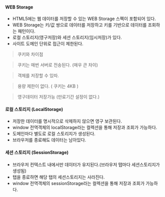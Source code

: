 #### WEB Storage

- HTML5에는 웹 데이터를 저장할 수 있는 WEB Storage 스펙이 포함되어 있다.
- WEB Storage는 키/값 쌍으로 데이터를 저장하고 키를 기반으로 데이터를 조회하는 패턴이다.
- 로컬 스토리지(영구저장)와 세션 스토리지(임시저장)가 있다.
- 사이트 도메인 단위로 접근이 제한된다.

> 쿠키와 차이점

> 쿠키는 매번 서버로 전송된다. (매우 큰 차이)

> 객체를 저장할 수 있따.

> 용량 제한이 없다. ( 쿠키는 4KB )

> 영구데이터 저장가능 (만료기간 설정이 없다.)

#### 로컬 스토리지 (LocalStorage)

- 저장한 데이터를 명시적으로 삭제하지 않으면 영구 보관된다.
- window 전역객체의 localStorage라는 컬렉션을 통해 저장과 조회가 가능하다.
- 도메인마다 별도로 로컬 스토리지가 생성된다.
- 브라우저를 종료해도 데이터는 남아있다.

#### 세션 스토리지 (SessionStorage)

- 브라우저 컨텍스트 내에서만 데이터가 유지된다.(브라우저 탭마다 세션스토리지가 생성됨)
- 탭을 종료하면 해당 탭의 세션스토리지는 사라진다.
- window 전역객체의 sessionStorage라는 컬렉션을 통해 저장과 조회가 가능하다.
